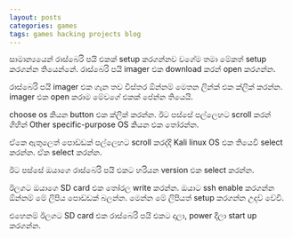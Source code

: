 ```yaml
---
layout: posts
categories: games
tags: games hacking projects blog
---
```


සාමාන්‍යයෙන් රාස්බෙරි පයි එකක් setup කරගන්නව වගේම තමා මේකත් setup කරගන්න තියෙන්නේ. රාස්බෙරි පයි imager එක download කරන් open කරගන්න.

රාස්බෙරි පයි imager එක ගැන තව විස්තර ඕන්නම් මෙතන ලින්ක් එක ක්ලික් කරන්න.
imager එක open කරාම මේවගේ එකක් පේන්න තියෙයි.

choose os කියන button එක ක්ලික් කරන්න.
ඊට පස්සේ පල්ලෙහට scroll කරන් ගිහින් Other specific-purpose OS කියන එක තෝරන්න.

ඒකෙ ඇතුලෙත් පොඩ්ඩක් පල්ලෙහට scroll කරද්දි Kali linux OS එක තියෙවි select කරන්න. ඒක select කරන්න.

ඊට පස්සේ ඔයාගෙ රාස්බෙරි පයි එකට හරියන version එක select කරන්න.

ඊලගට ඔයාගෙ SD card එක තෝරල write කරන්න.
ඔයාට ssh enable කරගන්න ඕන්නම් මේ ලිපිය පොඩ්ඩක් බලන්න. මෙන්න මේ ලිපියත් setup කරගන්න උදව් වේවි.

එහෙනම් ඊලගට SD card එක රාස්බෙරි පයි එකට දාලා, power දීලා start up කරගන්න.
